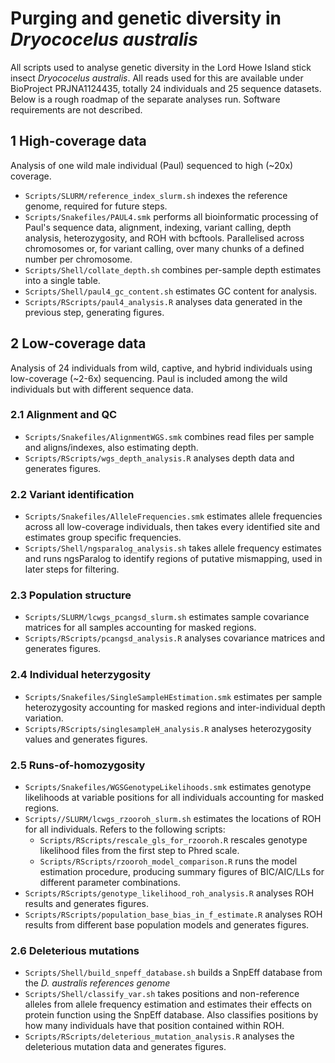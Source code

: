 # Purging and genetic diversity in *Dryococelus australis*
All scripts used to analyse genetic diversity in the Lord Howe Island stick insect *Dryococelus australis*. All reads used for this are available under BioProject PRJNA1124435, totally 24 individuals and 25 sequence datasets. Below is a rough roadmap of the separate analyses run. Software requirements are not described.

## 1 High-coverage data
Analysis of one wild male individual (Paul) sequenced to high (~20x) coverage.
- `Scripts/SLURM/reference_index_slurm.sh` indexes the reference genome, required for future steps.
- `Scripts/Snakefiles/PAUL4.smk` performs all bioinformatic processing of Paul's sequence data, alignment, indexing, variant calling, depth analysis, heterozygosity, and ROH with bcftools. Parallelised across chromosomes or, for variant calling, over many chunks of a defined number per chromosome.
- `Scripts/Shell/collate_depth.sh` combines per-sample depth estimates into a single table.
- `Scripts/Shell/paul4_gc_content.sh` estimates GC content for analysis.
- `Scripts/RScripts/paul4_analysis.R` analyses data generated in the previous step, generating figures.

## 2 Low-coverage data
Analysis of 24 individuals from wild, captive, and hybrid individuals using low-coverage (~2-6x) sequencing. Paul is included among the wild individuals but with different sequence data.

### 2.1 Alignment and QC
- `Scripts/Snakefiles/AlignmentWGS.smk` combines read files per sample and aligns/indexes, also estimating depth.
- `Scripts/RScripts/wgs_depth_analysis.R` analyses depth data and generates figures.

### 2.2 Variant identification
- `Scripts/Snakefiles/AlleleFrequencies.smk` estimates allele frequencies across all low-coverage individuals, then takes every identified site and estimates group specific frequencies.
- `Scripts/Shell/ngsparalog_analysis.sh` takes allele frequency estimates and runs ngsParalog to identify regions of putative mismapping, used in later steps for filtering.

### 2.3 Population structure
- `Scripts/SLURM/lcwgs_pcangsd_slurm.sh` estimates sample covariance matrices for all samples accounting for masked regions.
- `Scripts/RScripts/pcangsd_analysis.R` analyses covariance matrices and generates figures.

### 2.4 Individual heterzygosity
- `Scripts/Snakefiles/SingleSampleHEstimation.smk` estimates per sample heterozygosity accounting for masked regions and inter-individual depth variation.
- `Scripts/RScripts/singlesampleH_analysis.R` analyses heterozygosity values and generates figures.

### 2.5 Runs-of-homozygosity
- `Scripts/Snakefiles/WGSGenotypeLikelihoods.smk` estimates genotype likelihoods at variable positions for all individuals accounting for masked regions.
- `Scripts//SLURM/lcwgs_rzooroh_slurm.sh` estimates the locations of ROH for all individuals. Refers to the following scripts:
  - `Scripts/RScripts/rescale_gls_for_rzooroh.R` rescales genotype likelihood files from the first step to Phred scale.
  - `Scripts/RScripts/rzooroh_model_comparison.R` runs the model estimation procedure, producing summary figures of BIC/AIC/LLs for different parameter combinations.
- `Scripts/RScripts/genotype_likelihood_roh_analysis.R` analyses ROH results and generates figures.
- `Scripts/RScripts/population_base_bias_in_f_estimate.R` analyses ROH results from different base population models and generates figures.

### 2.6 Deleterious mutations
- `Scripts/Shell/build_snpeff_database.sh` builds a SnpEff database from the *D. australis references genome*
- `Scripts/Shell/classify_var.sh` takes positions and non-reference alleles from allele frequency estimation and estimates their effects on protein function using the SnpEff database. Also classifies positions by how many individuals have that position contained within ROH.
- `Scripts/RScripts/deleterious_mutation_analysis.R` analyses the deleterious mutation data and generates figures.
